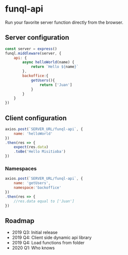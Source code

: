 # funql-api

Run your favorite server function directly from the browser.

## Server configuration

````js
const server = express()
funql.middleware(server, {
    api: {
        async helloWorld(name) {
            return `Hello ${name}`
        },
        backoffice:{
            getUsers(){
                return ['Juan']
            }
        }
    }
})
````

## Client configuration

````js
axios.post(`SERVER_URL/funql-api`, {
    name: 'helloWorld'
})
.then(res => {
    expect(res.data)
    .toBe('Hello Misitioba')
})
````

### Namespaces

````js
axios.post(`SERVER_URL/funql-api`, {
    name: 'getUsers',
    namespace:'backoffice'
})
.then(res => {
    //res.data equal to ['Juan']
})
````

## Roadmap

- 2019 Q3: Initial release
- 2019 Q4: Client side dynamic api library
- 2019 Q4: Load functions from folder
- 2020 Q1: Who knows
